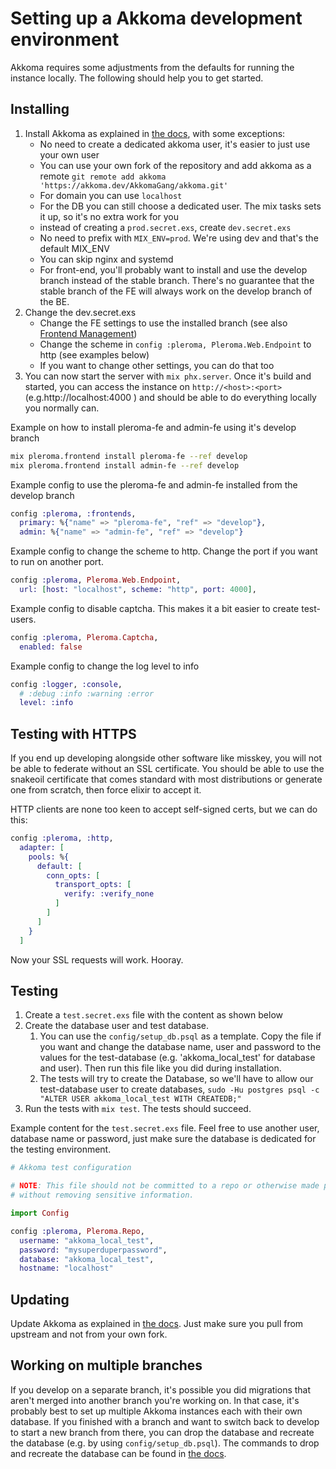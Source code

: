 # Setting up a Akkoma development environment

Akkoma requires some adjustments from the defaults for running the instance locally. The following should help you to get started.

## Installing

1. Install Akkoma as explained in [the docs](../installation/debian_based_en.md), with some exceptions:
    * No need to create a dedicated akkoma user, it's easier to just use your own user
    * You can use your own fork of the repository and add akkoma as a remote `git remote add akkoma 'https://akkoma.dev/AkkomaGang/akkoma.git'`
    * For domain you can use `localhost`
    * For the DB you can still choose a dedicated user. The mix tasks sets it up, so it's no extra work for you
    * instead of creating a `prod.secret.exs`, create `dev.secret.exs`
    * No need to prefix with `MIX_ENV=prod`. We're using dev and that's the default MIX_ENV
    * You can skip nginx and systemd
    * For front-end, you'll probably want to install and use the develop branch instead of the stable branch. There's no guarantee that the stable branch of the FE will always work on the develop branch of the BE.
2. Change the dev.secret.exs
    * Change the FE settings to use the installed branch (see also [Frontend Management](/configuration/frontend_management/))
    * Change the scheme in `config :pleroma, Pleroma.Web.Endpoint` to http (see examples below)
    * If you want to change other settings, you can do that too
3. You can now start the server with `mix phx.server`. Once it's build and started, you can access the instance on `http://<host>:<port>` (e.g.http://localhost:4000 ) and should be able to do everything locally you normally can.

Example on how to install pleroma-fe and admin-fe using it's develop branch
```sh
mix pleroma.frontend install pleroma-fe --ref develop
mix pleroma.frontend install admin-fe --ref develop
```

Example config to use the pleroma-fe and admin-fe installed from the develop branch
```elixir
config :pleroma, :frontends,
  primary: %{"name" => "pleroma-fe", "ref" => "develop"},
  admin: %{"name" => "admin-fe", "ref" => "develop"}
```

Example config to change the scheme to http. Change the port if you want to run on another port.
```elixir
config :pleroma, Pleroma.Web.Endpoint,
  url: [host: "localhost", scheme: "http", port: 4000],
```

Example config to disable captcha. This makes it a bit easier to create test-users.
```elixir
config :pleroma, Pleroma.Captcha,
  enabled: false
```

Example config to change the log level to info
```elixir
config :logger, :console,
  # :debug :info :warning :error
  level: :info
```

## Testing with HTTPS

If you end up developing alongside other software like misskey,
you will not be able to federate without an SSL certificate. You should
be able to use the snakeoil certificate that comes standard with most
distributions or generate one from scratch, then force elixir to accept it.

HTTP clients are none too keen to accept self-signed certs, but we can do
this:

```elixir
config :pleroma, :http,
  adapter: [
    pools: %{
      default: [
        conn_opts: [
          transport_opts: [
            verify: :verify_none
          ]
        ]
      ]
    }
  ]
```

Now your SSL requests will work. Hooray.

## Testing

1. Create a `test.secret.exs` file with the content as shown below
2. Create the database user and test database.
    1. You can use the `config/setup_db.psql` as a template. Copy the file if you want and change the database name, user and password to the values for the test-database (e.g. 'akkoma_local_test' for database and user). Then run this file like you did during installation.
    2. The tests will try to create the Database, so we'll have to allow our test-database user to create databases, `sudo -Hu postgres psql -c "ALTER USER akkoma_local_test WITH CREATEDB;"`
3. Run the tests with `mix test`. The tests should succeed.

Example content for the `test.secret.exs` file. Feel free to use another user, database name or password, just make sure the database is dedicated for the testing environment.
```elixir
# Akkoma test configuration

# NOTE: This file should not be committed to a repo or otherwise made public
# without removing sensitive information.

import Config

config :pleroma, Pleroma.Repo,
  username: "akkoma_local_test",
  password: "mysuperduperpassword",
  database: "akkoma_local_test",
  hostname: "localhost"

```

## Updating

Update Akkoma as explained in [the docs](../administration/updating.md). Just make sure you pull from upstream and not from your own fork.

## Working on multiple branches

If you develop on a separate branch, it's possible you did migrations that aren't merged into another branch you're working on. In that case, it's probably best to set up multiple Akkoma instances each with their own database. If you finished with a branch and want to switch back to develop to start a new branch from there, you can drop the database and recreate the database (e.g. by using `config/setup_db.psql`). The commands to drop and recreate the database can be found in [the docs](../administration/backup.md).
